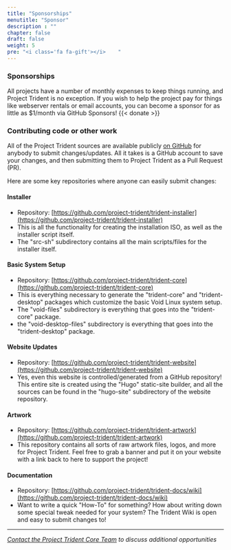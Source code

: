 ```yaml
---
title: "Sponsorships"
menutitle: "Sponsor"
description : ""
chapter: false
draft: false
weight: 5
pre: "<i class='fa fa-gift'></i>	"
---
```


### Sponsorships
All projects have a number of monthly expenses to keep things running, and Project Trident is no exception. If you wish to help the project pay for things like webserver rentals or email accounts, you can become a sponsor for as little as $1/month via GitHub Sponsors!
{{< donate >}}

### Contributing code or other work
All of the Project Trident sources are available publicly [on GitHub](https://github.com/project-trident) for anybody to submit changes/updates. All it takes is a GitHub account to save your changes, and then submitting them to Project Trident as a Pull Request (PR).

Here are some key repositories where anyone can easily submit changes:

#### Installer
* Repository: [https://github.com/project-trident/trident-installer](https://github.com/project-trident/trident-installer)
* This is all the functionality for creating the installation ISO, as well as the installer script itself.
* The "src-sh" subdirectory contains all the main scripts/files for the installer itself.

#### Basic System Setup
* Repository: [https://github.com/project-trident/trident-core](https://github.com/project-trident/trident-core)
* This is everything necessary to generate the "trident-core" and "trident-desktop" packages which customize the basic Void Linux system setup.
* The "void-files" subdirectory is everything that goes into the "trident-core" package.
* the "void-desktop-files" subdirectory is everything that goes into the "trident-desktop" package.

#### Website Updates
* Repository: [https://github.com/project-trident/trident-website](https://github.com/project-trident/trident-website)
* Yes, even this website is controlled/generated from a GitHub repository! This entire site is created using the "Hugo" static-site builder, and all the sources can be found in the "hugo-site" subdirectory of the website repository.

#### Artwork
* Repository: [https://github.com/project-trident/trident-artwork](https://github.com/project-trident/trident-artwork)
* This repository contains all sorts of raw artwork files, logos, and more for Project Trident. Feel free to grab a banner and put it on your website with a link back to here to support the project!

#### Documentation
* Repository: [https://github.com/project-trident/trident-docs/wiki](https://github.com/project-trident/trident-docs/wiki)
* Want to write a quick "How-To" for something? How about writing down some special tweak needed for your system? The Trident Wiki is open and easy to submit changes to!
---

*[Contact the Project Trident Core Team](mailto:core@project-trident.org) to discuss additional opportunities*
